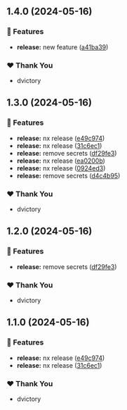 ## 1.4.0 (2024-05-16)


### 🚀 Features

- **release:** new feature ([a41ba39](https://github.com/dvictory/nx-mono-esbuild/commit/a41ba39))

### ❤️  Thank You

- dvictory

## 1.3.0 (2024-05-16)


### 🚀 Features

- **release:** nx release ([e49c974](https://github.com/dvictory/nx-mono-esbuild/commit/e49c974))
- **release:** nx release ([31c6ec1](https://github.com/dvictory/nx-mono-esbuild/commit/31c6ec1))
- **release:** remove secrets ([df29fe3](https://github.com/dvictory/nx-mono-esbuild/commit/df29fe3))
- **release:** nx release ([ea0200b](https://github.com/dvictory/nx-mono-esbuild/commit/ea0200b))
- **release:** nx release ([0924ed3](https://github.com/dvictory/nx-mono-esbuild/commit/0924ed3))
- **release:** remove secrets ([d4c4b95](https://github.com/dvictory/nx-mono-esbuild/commit/d4c4b95))

### ❤️  Thank You

- dvictory

## 1.2.0 (2024-05-16)


### 🚀 Features

- **release:** remove secrets ([df29fe3](https://github.com/dvictory/nx-mono-esbuild/commit/df29fe3))

### ❤️  Thank You

- dvictory

## 1.1.0 (2024-05-16)


### 🚀 Features

- **release:** nx release ([e49c974](https://github.com/dvictory/nx-mono-esbuild/commit/e49c974))
- **release:** nx release ([31c6ec1](https://github.com/dvictory/nx-mono-esbuild/commit/31c6ec1))

### ❤️  Thank You

- dvictory